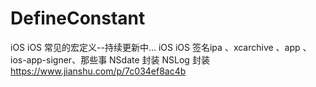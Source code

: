 # DefineConstant
iOS iOS 常见的宏定义--持续更新中...
iOS iOS 签名ipa 、xcarchive 、app 、ios-app-signer、那些事
NSdate 封装
NSLog  封装
https://www.jianshu.com/p/7c034ef8ac4b

